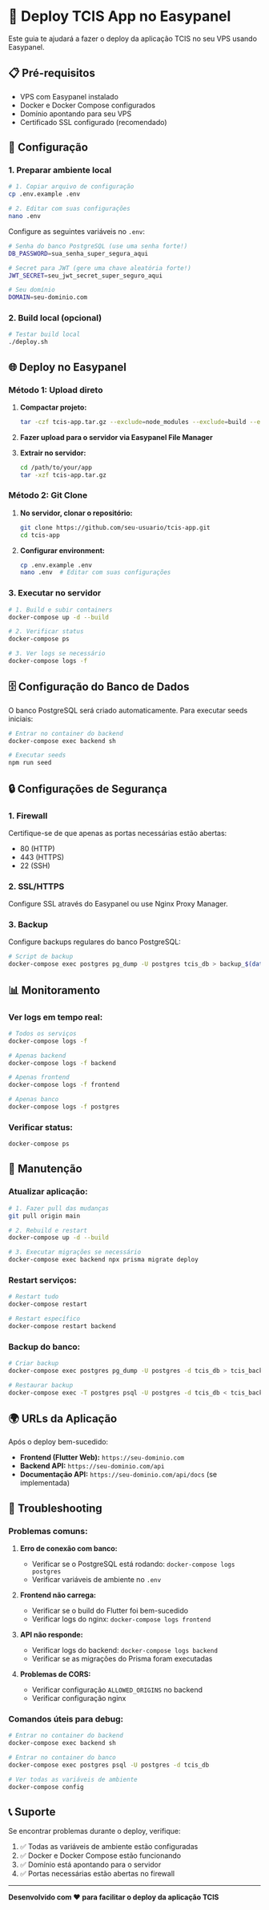 # 🚀 Deploy TCIS App no Easypanel

Este guia te ajudará a fazer o deploy da aplicação TCIS no seu VPS usando Easypanel.

## 📋 Pré-requisitos

- VPS com Easypanel instalado
- Docker e Docker Compose configurados
- Domínio apontando para seu VPS
- Certificado SSL configurado (recomendado)

## 🔧 Configuração

### 1. Preparar ambiente local

```bash
# 1. Copiar arquivo de configuração
cp .env.example .env

# 2. Editar com suas configurações
nano .env
```

Configure as seguintes variáveis no `.env`:
```bash
# Senha do banco PostgreSQL (use uma senha forte!)
DB_PASSWORD=sua_senha_super_segura_aqui

# Secret para JWT (gere uma chave aleatória forte!)
JWT_SECRET=seu_jwt_secret_super_seguro_aqui

# Seu domínio
DOMAIN=seu-dominio.com
```

### 2. Build local (opcional)

```bash
# Testar build local
./deploy.sh
```

## 🌐 Deploy no Easypanel

### Método 1: Upload direto

1. **Compactar projeto:**
   ```bash
   tar -czf tcis-app.tar.gz --exclude=node_modules --exclude=build --exclude=.git .
   ```

2. **Fazer upload para o servidor via Easypanel File Manager**

3. **Extrair no servidor:**
   ```bash
   cd /path/to/your/app
   tar -xzf tcis-app.tar.gz
   ```

### Método 2: Git Clone

1. **No servidor, clonar o repositório:**
   ```bash
   git clone https://github.com/seu-usuario/tcis-app.git
   cd tcis-app
   ```

2. **Configurar environment:**
   ```bash
   cp .env.example .env
   nano .env  # Editar com suas configurações
   ```

### 3. Executar no servidor

```bash
# 1. Build e subir containers
docker-compose up -d --build

# 2. Verificar status
docker-compose ps

# 3. Ver logs se necessário
docker-compose logs -f
```

## 🗄️ Configuração do Banco de Dados

O banco PostgreSQL será criado automaticamente. Para executar seeds iniciais:

```bash
# Entrar no container do backend
docker-compose exec backend sh

# Executar seeds
npm run seed
```

## 🔒 Configurações de Segurança

### 1. Firewall
Certifique-se de que apenas as portas necessárias estão abertas:
- 80 (HTTP)
- 443 (HTTPS)
- 22 (SSH)

### 2. SSL/HTTPS
Configure SSL através do Easypanel ou use Nginx Proxy Manager.

### 3. Backup
Configure backups regulares do banco PostgreSQL:
```bash
# Script de backup
docker-compose exec postgres pg_dump -U postgres tcis_db > backup_$(date +%Y%m%d_%H%M%S).sql
```

## 📊 Monitoramento

### Ver logs em tempo real:
```bash
# Todos os serviços
docker-compose logs -f

# Apenas backend
docker-compose logs -f backend

# Apenas frontend
docker-compose logs -f frontend

# Apenas banco
docker-compose logs -f postgres
```

### Verificar status:
```bash
docker-compose ps
```

## 🔧 Manutenção

### Atualizar aplicação:
```bash
# 1. Fazer pull das mudanças
git pull origin main

# 2. Rebuild e restart
docker-compose up -d --build

# 3. Executar migrações se necessário
docker-compose exec backend npx prisma migrate deploy
```

### Restart serviços:
```bash
# Restart tudo
docker-compose restart

# Restart específico
docker-compose restart backend
```

### Backup do banco:
```bash
# Criar backup
docker-compose exec postgres pg_dump -U postgres -d tcis_db > tcis_backup_$(date +%Y%m%d).sql

# Restaurar backup
docker-compose exec -T postgres psql -U postgres -d tcis_db < tcis_backup.sql
```

## 🌍 URLs da Aplicação

Após o deploy bem-sucedido:

- **Frontend (Flutter Web):** `https://seu-dominio.com`
- **Backend API:** `https://seu-dominio.com/api`
- **Documentação API:** `https://seu-dominio.com/api/docs` (se implementada)

## 🐛 Troubleshooting

### Problemas comuns:

1. **Erro de conexão com banco:**
   - Verificar se o PostgreSQL está rodando: `docker-compose logs postgres`
   - Verificar variáveis de ambiente no `.env`

2. **Frontend não carrega:**
   - Verificar se o build do Flutter foi bem-sucedido
   - Verificar logs do nginx: `docker-compose logs frontend`

3. **API não responde:**
   - Verificar logs do backend: `docker-compose logs backend`
   - Verificar se as migrações do Prisma foram executadas

4. **Problemas de CORS:**
   - Verificar configuração `ALLOWED_ORIGINS` no backend
   - Verificar configuração nginx

### Comandos úteis para debug:

```bash
# Entrar no container do backend
docker-compose exec backend sh

# Entrar no container do banco
docker-compose exec postgres psql -U postgres -d tcis_db

# Ver todas as variáveis de ambiente
docker-compose config
```

## 📞 Suporte

Se encontrar problemas durante o deploy, verifique:

1. ✅ Todas as variáveis de ambiente estão configuradas
2. ✅ Docker e Docker Compose estão funcionando
3. ✅ Domínio está apontando para o servidor
4. ✅ Portas necessárias estão abertas no firewall

---

**Desenvolvido com ❤️ para facilitar o deploy da aplicação TCIS**
